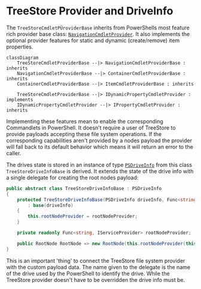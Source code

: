 # TreeStore Provider and DriveInfo

The `TreeStoreCmdletPÜroviderBase` inherits from PowerShells most feature rich provider base class: [`NavigationCmdletProvider`](https://docs.microsoft.com/en-us/dotnet/api/system.management.automation.provider.navigationcmdletprovider). It also implements the optional provider features for static and dynamic (create/remove) item properties. 

```mermaid
classDiagram
	TreeStoreCmdletProviderBase --|> NavigationCmdletProviderBase : inherits
	NavigationCmdletProviderBase --|> ContainerCmdletProviderBase : inherits
	ContainerCmdletProviderBase --|> ItemCmdletProviderBase : inherits

	TreeStoreCmdletProviderBase --|> IDynamicPropertyCmdletProvider : implements
	IDynamicPropertyCmdletProvider --|> IPropertyCmdletProvider : inherits
```
Implementing these features mean to enable the corresponding Commandlets in PowerShell. It doesn't require a user of TreeStore to provide payloads accepting these file system operations. If the corresponding capabilities aren't provided by a nodes payload the provider will fall back to its default behavior which means it will return an error to the caller.

The drives state is stored in an instance of type [`PSDriveInfo`](https://docs.microsoft.com/en-us/dotnet/api/system.management.automation.psdriveinfo) from this class `TreeStoreDriveInfoBase` is derived. It extends the state of the drive info with a single delegate for creating the root nodes payload:

```csharp
public abstract class TreeStoreDriveInfoBase : PSDriveInfo
{
	protected TreeStoreDriveInfoBase(PSDriveInfo driveInfo, Func<string, IServiceProvider> rootNodeProvider)
		: base(driveInfo)
	{
		this.rootNodeProvider = rootNodeProvider;
	}

	private readonly Func<string, IServiceProvider> rootNodeProvider;

	public RootNode RootNode => new RootNode(this.rootNodeProvider(this.Name));
}
```

This is an important 'thing' to connect the TreeStore file system provider with the custom payload data. The name given to the delegate is the name of the drive used by the PowerShell to identify the drive. While the TreeStore provider doesn't have to be overridden the drive info must be. 